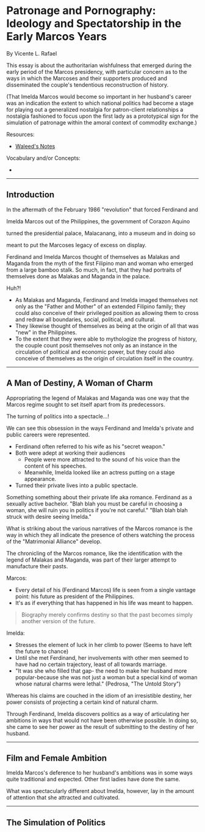 # Patronage and Pornography: Ideology and Spectatorship in the Early Marcos Years

By Vicente L. Rafael

This essay is about the authoritarian wishfulness that emerged during the early period of the Marcos presidency, with particular concern as to the ways in which the Marcoses and their supporters produced and disseminated the couple's tendentious reconstruction of history.

(That Imelda Marcos would become so important in her husband's career was an indication the extent to which national politics had become a stage for playing out a generalized nostalgia for patron-client relationships a nostalgia fashioned to focus upon the first lady as a prototypical sign for the simulation of patronage within the amoral context of commodity exchange.)

Resources:

- [Waleed's Notes](https://github.com/waleedlugod/obsidian_notes/blob/main/Ateneo/Year%202/Sem%202/HISTO%2012/Unfinished%20Revolution/Patronage%20and%20Pornography%20-%20Ideology%20and%20Spectatorship%20in%20the%20Early%20Marcos%20Years.md)

Vocabulary and/or Concepts:

- 

---

## Introduction

In the aftermath of the February 1986 "revolution" that forced Ferdinand and

Imelda Marcos out of the Philippines, the government of Corazon Aquino

turned the presidential palace, Malacanang, into a museum and in doing so

meant to put the Marcoses legacy of excess on display.

Ferdinand and Imelda Marcos thought of themselves as Malakas and Maganda from the myth of the first Filipino man and woman who emerged from a large bamboo stalk. So much, in fact, that they had portraits of themselves done as Malakas and Maganda in the palace.

Huh?!

- As Malakas and Maganda, Ferdinand and Imelda imaged themselves not only as the "Father and Mother" of an extended Filipino family; they could also conceive of their privileged position as allowing them to cross and redraw all boundaries, social, political, and cultural.
- They likewise thought of themselves as being at the origin of all that was "new" in the Philippines.
- To the extent that they were able to mythologize the progress of history, the couple count posit themselves not only as an instance in the circulation of political and economic power, but they could also conceive of themselves as the origin of circulation itself in the country.

---

## A Man of Destiny, A Woman of Charm

Appropriating the legend of Malakas and Maganda was one way that the Marcos regime sought to set itself apart from its predecessors.

The turning of politics into a spectacle...!

We can see this obsession in the ways Ferdinand and Imelda's private and public careers were represented.

- Ferdinand often referred to his wife as his "secret weapon."
- Both were adept at working their audiences
	- People were more attracted to the sound of his voice than the content of his speeches.
	- Meanwhile, Imelda looked like an actress putting on a stage appearance.
- Turned their private lives into a public spectacle.

Something something about their private life aka romance. Ferdinand as a sexually active bachelor. "Blah blah you must be careful in choosing a woman, she will ruin you in politics if you're not careful." "Blah blah blah struck with desire seeing Imelda."

What is striking about the various narratives of the Marcos romance is the way in which they all indicate the presence of others watching the process of the "Matrimonial Alliance" develop.

The chronicling of the Marcos romance, like the identification with the legend of Malakas and Maganda, was part of their larger attempt to manufacture their pasts.

Marcos:

- Every detail of his (Ferdinand Marcos) life is seen from a single vantage point: his future as president of the Philippines.
- It's as if everything that has happened in his life was meant to happen.

> Biography merely confirms destiny so that the past becomes simply another version of the future.

Imelda:

- Stresses the element of luck in her climb to power (Seems to have left the future to chance)
- Until she met Ferdinand, her involvements with other men seemed to have had no certain trajectory, least of all towards marriage.
- "It was she who filled that gap- the need to make her husband more popular-because she was not just a woman but a special kind of woman whose natural charms were lethal." (Pedrosa, "The Untold Story")

Whereas his claims are couched in the idiom of an irresistible destiny, her power consists of projecting a certain kind of natural charm.

Through Ferdinand, Imelda discovers politics as a way of articulating her ambitions in ways that would not have been otherwise possible. In doing so,
she came to see her power as the result of submitting to the destiny of her
husband.

---

## Film and Female Ambition

Imelda Marcos's deference to her husband's ambitions was in some ways quite traditional and expected. Other first ladies have done the same.

What was spectacularly different about Imelda, however, lay in the amount of attention that she attracted and cultivated.

---

## The Simulation of Politics